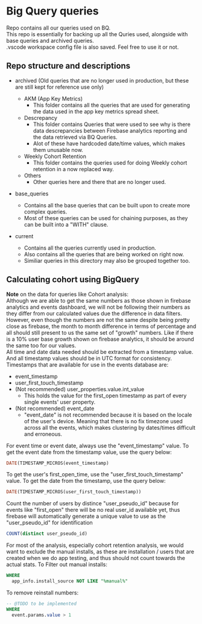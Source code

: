 # Big Query queries
Repo contains all our queries used on BQ.  
This repo is essentially for backing up all the Quries used, alongside with base queries and archived queries.  
.vscode workspace config file is also saved. Feel free to use it or not.  


## Repo structure and descriptions
- archived (Old queries that are no longer used in production, but these are still kept for reference use only)
    - AKM (App Key Metrics)
        - This folder contains all the queries that are used for generating the data used in the app key metrics spread sheet.
    - Descrepancy
        - This folder contains Queries that were used to see why is there data descrepancies between Firebase analytics reporting and the data retrieved via BQ Queries.
        - Alot of these have hardcoded date/time values, which makes them unusable now.
    - Weekly Cohort Retention
        - This folder contains the queries used for doing Weekly cohort retention in a now replaced way.
    - Others
        - Other queries here and there that are no longer used.

- base_queries
    - Contains all the base queries that can be built upon to create more complex queries.
    - Most of these queries can be used for chaining purposes, as they can be built into a "WITH" clause.

- current
    - Contains all the queries currently used in production.
    - Also contains all the queries that are being worked on right now.
    - Similiar queries in this directory may also be grouped together too.

## Calculating cohort using BigQuery
**Note** on the data for queries like Cohort analysis:  
Although we are able to get the same numbers as those shown in firebase analytics and events dashboard, we will not be following their numbers as they differ from our calculated values due the difference in data filters. However, even though the numbers are not the same despite being pretty close as firebase, the month to month difference in terms of percentage and all should still present to us the same set of "growth" numbers. Like if there is a 10% user base growth shown on firebase analytics, it should be around the same too for our values.  
All time and date data needed should be extracted from a timestamp value. And all timestamp values should be in UTC format for consistency. Timestamps that are available for use in the events database are:
- event_timestamp
- user_first_touch_timestamp
- (Not recommended)  user_properties.value.int_value
    - This holds the value for the first_open timestamp as part of every single events' user property.
- (Not recommended)  event_date
    - "event_date" is not recommended because it is based on the locale of the user's device. Meaning that there is no fix timezone used across all the events, which makes clustering by dates/times difficult and erroneous.

For event time or event date, always use the "event_timestamp" value. To get the event date from the timestamp value, use the query below:
```sql
DATE(TIMESTAMP_MICROS(event_timestamp)
```
To get the user's first_open_time, use the "user_first_touch_timestamp" value. To get the date from the timestamp, use the query below:
```sql
DATE(TIMESTAMP_MICROS(user_first_touch_timestamp))
```
Count the number of users by distince "user_pseudo_id" because for events like "first_open" there will be no real user_id available yet, thus firebase will automatically generate a unique value to use as the "user_pseudo_id" for identification
```sql
COUNT(distinct user_pseudo_id)
```
For most of the analysis, especially cohort retention analysis, we would want to exclude the manual installs, as these are installation / users that are created when we do app testing, and thus should not count towards the actual stats. To Filter out manual installs:
```sql
WHERE
  app_info.install_source NOT LIKE "%manual%"
```
To remove reinstall numbers:
```sql
-- @TODO to be implemented
WHERE
  event.params.value > 1
```